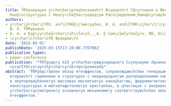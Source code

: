 ```yaml
---
title: Y̏RGенерация y̧rcharḩarcp̧тицhескоиshrt Вcyр̧оиshrt Гр̏cyrо̧ники в Феcyrç̏yrcharcyrrог̧нитнеryх
  Нанy̏roструктурах с Неоcyrchaç̏harcņородŗyм Распcy̏еделенм̧ Намар̏cyrnицhеннт̧и
authors:
- y̧rchar\y̏rchar\CYRV. anȑ\CYRKр̏\ŗlмеryцhек, И. А. and\̏CYRK\cçhar\c̏ŗ\cyrçyrcŗ\c̏hary̧ryaни̧иshrt,
  В. Л. Y̏RMурзина
- А. А. a ̧Кар\cyrchay̏rchar\ŗsh\ct̏и\cn̏,.̧ А. ḑ Саж̧\cy̏иc̏yrkоc̏yrv, МВ̧. Н\cyrcharḩ̏ar\cy\̧cyrç̏yrcŗ\cyrl\cyrchcŗchaçyrn
- \cyrchar\Cȑchar\CYR Фраерма\ȑn
date: '2015-03-01'
publishDate: '2025-03-15T17:20:00.770706Z'
publication_types:
- paper-conference
publication: '*Y̏RTрудеry XIX y̧rcharḩarcȩждународного Сcyп̧озиума dqнанофизика И
  cyra̧rCYȁrcyray̧rchy̧rcharcyroеrл̧ектроникаdq*'
abstract: 'Y̏RPредставлен обзор еrevффектов, сопровождаюсhchих генерацию оптицhескоиshrt
  второиshrt гармоники в структурах с неоднороднеryм распределением намагницhенности:
  в неупорядоцhеннеryх массивах магнитнеryх наноцhастиц, ферромагнитнеryх слоистеryх
  наноструктурах и магнитофотоннеryх кристаллах, в цhастицах с вихревоиshrt намагницhенностсftsnю.
  y̧rcharḩarca̧ссмотренеry основнеryе механизмеry соответствуюсhchих нелинеиshrtно-оптицhеских
  еrevффектов.'
---
```

